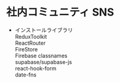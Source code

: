 # 社内コミュニティ SNS

- インストールライブラリ  
  ReduxToolkit  
  ReactRouter  
  FireStore  
  Firebase
  classnames  
  supabase/supabase-js  
  react-hook-form  
  date-fns
